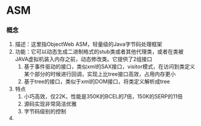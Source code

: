 # ASM

### 概念

1. 描述：这里指ObjectWeb ASM，轻量级的Java字节码处理框架
2. 功能：它可以动态生成二进制格式的stub类或者其他代理类，或者在类被JAVA虚拟机装入内存之前，动态修改类。它提供了2组接口
   1. 基于事件驱动的接口，类似xml的SAX接口，visitor模式，在访问到类定义某个部分的时候进行回调，实现上比tree接口高效，占用内存更小
   2. 基于tree的接口，类似于xml的DOM接口，将类定义解析成tree
3. 特点
   1. 小巧高效，仅22K，性能是350K的BCEL的7倍，150K的SERP的11倍
   2. 源码实现非常简洁优雅
   3. 字节码级别的控制
4. 